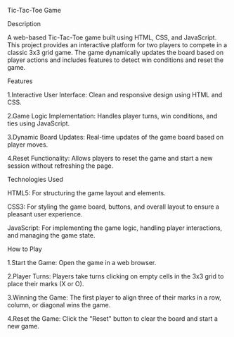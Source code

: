 Tic-Tac-Toe Game

Description

A web-based Tic-Tac-Toe game built using HTML, CSS, and JavaScript. This project provides an interactive platform for two players to compete in a classic 3x3 grid game. The game dynamically updates the board based on player actions and includes features to detect win conditions and reset the game.

Features

1.Interactive User Interface: Clean and responsive design using HTML and CSS.

2.Game Logic Implementation: Handles player turns, win conditions, and ties using JavaScript.

3.Dynamic Board Updates: Real-time updates of the game board based on player moves.

4.Reset Functionality: Allows players to reset the game and start a new session without refreshing the page.

Technologies Used

HTML5: For structuring the game layout and elements.

CSS3: For styling the game board, buttons, and overall layout to ensure a pleasant user experience.

JavaScript: For implementing the game logic, handling player interactions, and managing the game state.

How to Play

1.Start the Game: Open the game in a web browser.

2.Player Turns: Players take turns clicking on empty cells in the 3x3 grid to place their marks (X or O).

3.Winning the Game: The first player to align three of their marks in a row, column, or diagonal wins the game.

4.Reset the Game: Click the "Reset" button to clear the board and start a new game.



